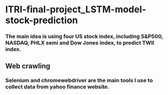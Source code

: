 # ITRI-final-project_LSTM-model-stock-prediction

### The main idea is using four US stock index, including  S&P500, NASDAQ, PHLX semi and Dow Jones index, to predict TWII index.

## Web crawling

### Selenium and chromewebdriver are the main tools I use to collect data from yahoo finance website.

